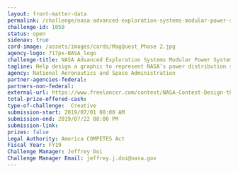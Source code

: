 ```yaml
---
layout: front-matter-data
permalink: /challenge/nasa-advanced-exploration-systems-modular-power-system-graphic-challenge/
challenge-id: 1050
status: open
sidenav: true
card-image: /assets/images/cards/MagQuest_Phase 2.jpg
agency-logo: 717px-NASA_logo
challenge-title: NASA Advanced Exploration Systems Modular Power System Graphic Challenge
tagline: Help design a graphic to represent NASA’s power distribution system – the Advanced Exploration Systems Modular Power System.
agency: National Aeronautics and Space Administration
partner-agencies-federal: 
partners-non-federal: 
external-url: https://www.freelancer.com/contest/NASA-Contest-Design-the-Advanced-Exploration-Systems-AES-Modular-Power-System-Graphic-1528395
total-prize-offered-cash:
type-of-challenge:  Creative
submission-start: 2019/07/01 08:00 AM
submission-end: 2019/07/22 08:00 PM
submission-link: 
prizes: false
Legal Authority: America COMPETES Act
Fiscal Year: FY19
Challenge Manager: Jeffrey Doi
Challenge Manager Email: jeffrey.j.doi@nasa.gov
---
```

